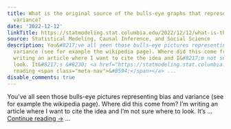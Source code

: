 ```yaml
---
title: What is the original source of the bulls-eye graphs that represent bias and
  variance?
date: '2022-12-12'
linkTitle: https://statmodeling.stat.columbia.edu/2022/12/12/what-is-the-original-source-of-the-bulls-eye-graphs-that-represent-bias-and-variance/
source: Statistical Modeling, Causal Inference, and Social Science
description: You&#8217;ve all seen those bulls-eye pictures representing bias and
  variance (see for example the wikipedia page). Where did this come from? I&#8217;m
  writing an article where I want to cite the idea and I&#8217;m not sure where to
  look. It&#8217;s &#8230; <a href="https://statmodeling.stat.columbia.edu/2022/12/12/what-is-the-original-source-of-the-bulls-eye-graphs-that-represent-bias-and-variance/">Continue
  reading <span class="meta-nav">&#8594;</span></a> ...
disable_comments: true
---
```

You&#8217;ve all seen those bulls-eye pictures representing bias and variance (see for example the wikipedia page). Where did this come from? I&#8217;m writing an article where I want to cite the idea and I&#8217;m not sure where to look. It&#8217;s &#8230; <a href="https://statmodeling.stat.columbia.edu/2022/12/12/what-is-the-original-source-of-the-bulls-eye-graphs-that-represent-bias-and-variance/">Continue reading <span class="meta-nav">&#8594;</span></a> ...